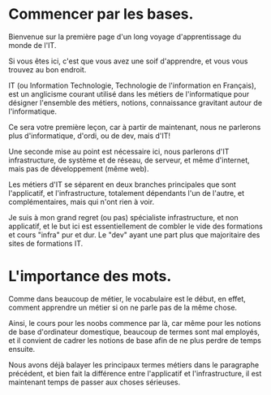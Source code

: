# Commencer par les bases.
Bienvenue sur la première page d'un long voyage d'apprentissage du monde de l'IT.

Si vous êtes ici, c'est que vous avez une soif d'apprendre, et vous vous trouvez au bon endroit.

IT (ou Information Technologie, Technologie de l'information en Français), est un anglicisme courant utilisé dans les métiers de l'informatique pour désigner l'ensemble des  métiers, notions, connaissance gravitant autour de l'informatique.

Ce sera votre première leçon, car à partir de maintenant, nous ne parlerons plus d'informatique, d'ordi, ou de dev, mais d'IT!

Une seconde mise au point est nécessaire ici, nous parlerons d'IT infrastructure, de système et de réseau, de serveur, et même d'internet, mais pas de développement (même web).

Les métiers d'IT se séparent en deux branches principales que sont l'applicatif, et l'infrastructure, totalement dépendants l'un de l'autre, et complémentaires, mais qui n'ont rien à voir.

Je suis à mon grand regret (ou pas) spécialiste infrastructure, et non applicatif, et le but ici est essentiellement de combler le vide des formations et cours "infra" pur et dur. Le "dev" ayant une part plus que majoritaire des sites de formations IT.

# L'importance des mots.
Comme dans beaucoup de métier, le vocabulaire est le début, en effet, comment apprendre un métier si on ne parle pas de la même chose.

Ainsi, le cours pour les noobs commence par là, car même pour les notions de base d'ordinateur domestique, beaucoup de termes sont mal employés, et il convient de cadrer les notions de base afin de ne plus perdre de temps ensuite.

Nous avons déjà balayer les principaux termes métiers dans le paragraphe précédent, et bien fait la différence entre l'applicatif et l'infrastructure, il est maintenant temps de passer aux choses sérieuses.